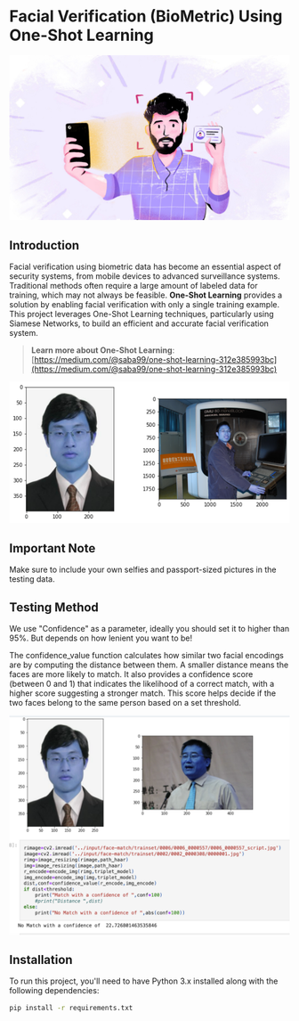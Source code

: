 # Facial Verification (BioMetric) Using One-Shot Learning

![Project Logo](images/header.jpg)

## Introduction

Facial verification using biometric data has become an essential aspect of security systems, from mobile devices to advanced surveillance systems. Traditional methods often require a large amount of labeled data for training, which may not always be feasible. **One-Shot Learning** provides a solution by enabling facial verification with only a single training example. This project leverages One-Shot Learning techniques, particularly using Siamese Networks, to build an efficient and accurate facial verification system.

> **Learn more about One-Shot Learning**: [https://medium.com/@saba99/one-shot-learning-312e385993bc](https://medium.com/@saba99/one-shot-learning-312e385993bc)

![Facial Verification Example](images/example1.png)

## Important Note

Make sure to include your own selfies and passport-sized pictures in the testing data. 


## Testing Method

We use "Confidence" as a parameter, ideally you should set it to higher than 95%. But depends on how lenient you want to be!

The confidence_value function calculates how similar two facial encodings are by computing the distance between them. A smaller distance means the faces are more likely to match. It also provides a confidence score (between 0 and 1) that indicates the likelihood of a correct match, with a higher score suggesting a stronger match. This score helps decide if the two faces belong to the same person based on a set threshold.


![Facial Verification Testing](images/testing_example1.png)

## Installation

To run this project, you'll need to have Python 3.x installed along with the following dependencies:

```bash
pip install -r requirements.txt
